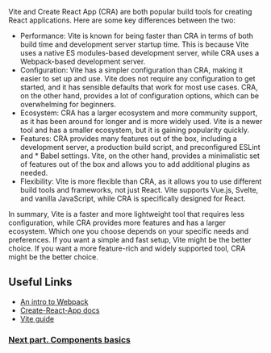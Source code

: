 Vite and Create React App (CRA) are both popular build tools for creating React applications.
Here are some key differences between the two:
* Performance: Vite is known for being faster than CRA in terms of both build time and development server startup time. This is because Vite uses a native ES modules-based development server, while CRA uses a Webpack-based development server.
* Configuration: Vite has a simpler configuration than CRA, making it easier to set up and use. Vite does not require any configuration to get started, and it has sensible defaults that work for most use cases. CRA, on the other hand, provides a lot of configuration options, which can be overwhelming for beginners.
* Ecosystem: CRA has a larger ecosystem and more community support, as it has been around for longer and is more widely used. Vite is a newer tool and has a smaller ecosystem, but it is gaining popularity quickly.
* Features: CRA provides many features out of the box, including a development server, a production build script, and preconfigured ESLint and * Babel settings. Vite, on the other hand, provides a minimalistic set of features out of the box and allows you to add additional plugins as needed.
* Flexibility: Vite is more flexible than CRA, as it allows you to use different build tools and frameworks, not just React. Vite supports Vue.js, Svelte, and vanilla JavaScript, while CRA is specifically designed for React.

In summary, Vite is a faster and more lightweight tool that requires less configuration, while CRA provides more features and has a larger ecosystem. Which one you choose depends on your specific needs and preferences. If you want a simple and fast setup, Vite might be the better choice. If you want a more feature-rich and widely supported tool, CRA might be the better choice.

## Useful Links
* [An intro to Webpack](https://www.freecodecamp.org/news/an-intro-to-webpack-what-it-is-and-how-to-use-it-8304ecdc3c60/)
* [Create-React-App docs](https://create-react-app.dev/docs/getting-started)
* [Vite guide](https://vitejs.dev/guide/)

### [Next part. Components basics](Lesson-1/Components-basics)